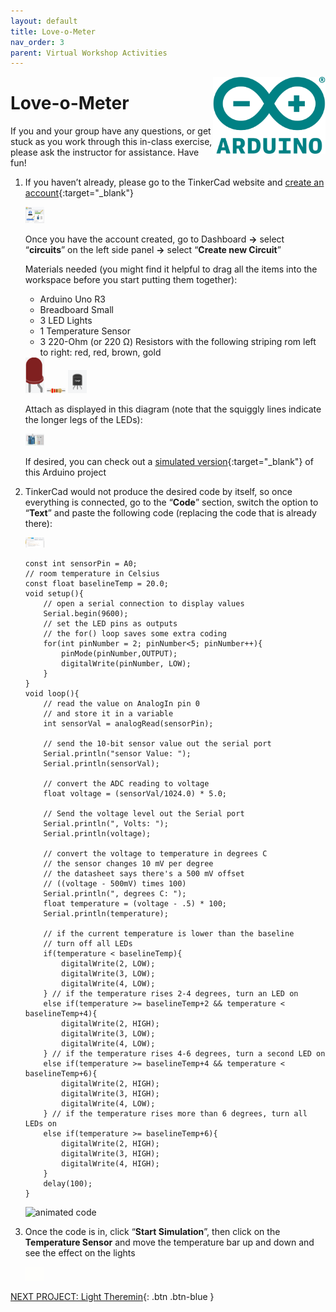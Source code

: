 ```yaml
---
layout: default
title: Love-o-Meter
nav_order: 3
parent: Virtual Workshop Activities
---
```

<img src="..\images\arduino-icon.png" alt="arduino icon" style="float:right;width:180px;">

# Love-o-Meter

If you and your group have any questions, or get stuck as you work through this in-class exercise, please ask the instructor for assistance.  Have fun!

1.  If you haven’t already, please go to the TinkerCad website and [create an account](https://www.tinkercad.com/){:target="_blank"}

    <img src="..\images\virtual_workshops\hello_world\tinkercad_account.png" alt=" tinkercad account" style="width:30px;">

    Once you have the account created, go to Dashboard **->** select “**circuits**” on the left side panel **->** select “**Create new Circuit**”

    Materials needed (you might find it helpful to drag all the items into the workspace before you start putting them together):
    - Arduino Uno R3
    - Breadboard Small
    - 3 LED Lights
    - 1 Temperature Sensor
    - 3 220-Ohm (or 220 &Omega;) Resistors with the following striping rom left to right: red, red, brown, gold

    <img src="..\images\virtual_workshops\hello_world\led_cartoon.png" alt="led cartoon" style="width:30px;">
    <img src="..\images\virtual_workshops\hello_world\resistor_cartoon.png" alt="resistor cartoon" style="width:30px;">
    <img src="..\images\virtual_workshops\love-o-meter\temp_sensor.png" alt="temp sensor cartoon" style="width:30px;">

    Attach as displayed in this diagram (note that the squiggly lines indicate the longer legs of the LEDs):

    <img src="..\images\virtual_workshops\love-o-meter\breadboard_schematic.png" alt="breadboard" style="width:30px;">

    If desired, you can check out a [simulated version](https://goo.gl/azNRuk){:target="_blank"} of this Arduino project

2.  TinkerCad would not produce the desired code by itself, so once everything is connected, go to the “**Code**” section, switch the option to “**Text**” and paste the following code (replacing the code that is already there):

    <img src="..\images\virtual_workshops\love-o-meter\code.png" alt="code" style="width:30px;">

    ```
    const int sensorPin = A0;
    // room temperature in Celsius
    const float baselineTemp = 20.0;
    void setup(){
        // open a serial connection to display values
        Serial.begin(9600);
        // set the LED pins as outputs
        // the for() loop saves some extra coding
        for(int pinNumber = 2; pinNumber<5; pinNumber++){
            pinMode(pinNumber,OUTPUT);
            digitalWrite(pinNumber, LOW);
        }
    }
    void loop(){
        // read the value on AnalogIn pin 0 
        // and store it in a variable
        int sensorVal = analogRead(sensorPin);

        // send the 10-bit sensor value out the serial port
        Serial.println("sensor Value: ");
        Serial.println(sensorVal); 

        // convert the ADC reading to voltage
        float voltage = (sensorVal/1024.0) * 5.0;

        // Send the voltage level out the Serial port
        Serial.println(", Volts: ");
        Serial.println(voltage);

        // convert the voltage to temperature in degrees C
        // the sensor changes 10 mV per degree
        // the datasheet says there's a 500 mV offset
        // ((voltage - 500mV) times 100)
        Serial.println(", degrees C: "); 
        float temperature = (voltage - .5) * 100;
        Serial.println(temperature);

        // if the current temperature is lower than the baseline
        // turn off all LEDs
        if(temperature < baselineTemp){
            digitalWrite(2, LOW);
            digitalWrite(3, LOW);
            digitalWrite(4, LOW);
        } // if the temperature rises 2-4 degrees, turn an LED on 
        else if(temperature >= baselineTemp+2 && temperature < baselineTemp+4){
            digitalWrite(2, HIGH);
            digitalWrite(3, LOW);
            digitalWrite(4, LOW);
        } // if the temperature rises 4-6 degrees, turn a second LED on  
        else if(temperature >= baselineTemp+4 && temperature < baselineTemp+6){
            digitalWrite(2, HIGH);
            digitalWrite(3, HIGH);
            digitalWrite(4, LOW);
        } // if the temperature rises more than 6 degrees, turn all LEDs on
        else if(temperature >= baselineTemp+6){
            digitalWrite(2, HIGH);
            digitalWrite(3, HIGH);
            digitalWrite(4, HIGH);
        }
        delay(100);
    }
    ```

    <img src="..\images\virtual_workshops\love-o-meter\animated_code_1.gif" alt="animated code" style="width:30px;">

3.  Once the code is in, click “**Start Simulation**”, then click on the **Temperature Sensor** and move the temperature bar up and down and see the effect on the lights

    <img src="..\images\virtual_workshops\love-o-meter\animated_breadboard.gif" alt="animated breadboard" style="width:30px;">

[NEXT PROJECT: Light Theremin](light_theremin.html){: .btn .btn-blue }
